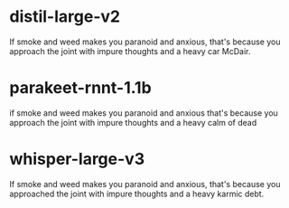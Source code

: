 # distil-large-v2
If smoke and weed makes you paranoid and anxious, that's because you approach the joint with impure thoughts and a heavy car McDair.

# parakeet-rnnt-1.1b
if smoke and weed makes you paranoid and anxious that's because you approach the joint with impure thoughts and a heavy calm of dead

# whisper-large-v3
If smoke and weed makes you paranoid and anxious, that's because you approached the joint with impure thoughts and a heavy karmic debt.